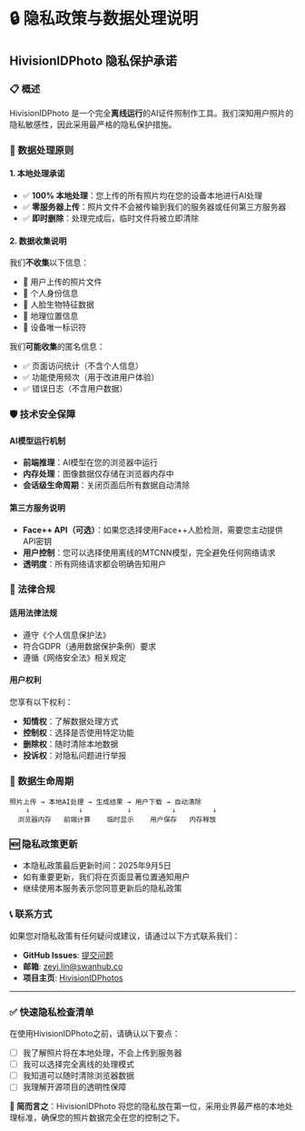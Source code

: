 # 🔒 隐私政策与数据处理说明

## HivisionIDPhoto 隐私保护承诺

### 📋 概述

HivisionIDPhoto 是一个完全**离线运行**的AI证件照制作工具。我们深知用户照片的隐私敏感性，因此采用最严格的隐私保护措施。

### 🔐 数据处理原则

#### 1. 本地处理承诺
- ✅ **100% 本地处理**：您上传的所有照片均在您的设备本地进行AI处理
- ✅ **零服务器上传**：照片文件不会被传输到我们的服务器或任何第三方服务器
- ✅ **即时删除**：处理完成后，临时文件将被立即清除

#### 2. 数据收集说明
我们**不收集**以下信息：
- 🚫 用户上传的照片文件
- 🚫 个人身份信息
- 🚫 人脸生物特征数据
- 🚫 地理位置信息
- 🚫 设备唯一标识符

我们**可能收集**的匿名信息：
- ✅ 页面访问统计（不含个人信息）
- ✅ 功能使用频次（用于改进用户体验）
- ✅ 错误日志（不含用户数据）

### 🛡️ 技术安全保障

#### AI模型运行机制
- **前端推理**：AI模型在您的浏览器中运行
- **内存处理**：图像数据仅存储在浏览器内存中
- **会话级生命周期**：关闭页面后所有数据自动清除

#### 第三方服务说明
- **Face++ API（可选）**：如果您选择使用Face++人脸检测，需要您主动提供API密钥
- **用户控制**：您可以选择使用离线的MTCNN模型，完全避免任何网络请求
- **透明度**：所有网络请求都会明确告知用户

### 📜 法律合规

#### 适用法律法规
- 遵守《个人信息保护法》
- 符合GDPR（通用数据保护条例）要求
- 遵循《网络安全法》相关规定

#### 用户权利
您享有以下权利：
- **知情权**：了解数据处理方式
- **控制权**：选择是否使用特定功能
- **删除权**：随时清除本地数据
- **投诉权**：对隐私问题进行举报

### 🔄 数据生命周期

```
照片上传 → 本地AI处理 → 生成结果 → 用户下载 → 自动清除
    ↓            ↓           ↓          ↓         ↓
  浏览器内存   前端计算    临时显示    用户保存   内存释放
```

### 🆕 隐私政策更新

- 本隐私政策最后更新时间：2025年9月5日
- 如有重要更新，我们将在页面显著位置通知用户
- 继续使用本服务表示您同意更新后的隐私政策

### 📞 联系方式

如果您对隐私政策有任何疑问或建议，请通过以下方式联系我们：

- **GitHub Issues**: [提交问题](https://github.com/Zeyi-Lin/HivisionIDPhotos/issues)
- **邮箱**: zeyi.lin@swanhub.co
- **项目主页**: [HivisionIDPhotos](https://github.com/Zeyi-Lin/HivisionIDPhotos)

---

### ✅ 快速隐私检查清单

在使用HivisionIDPhoto之前，请确认以下要点：

- [ ] 我了解照片将在本地处理，不会上传到服务器
- [ ] 我可以选择完全离线的处理模式
- [ ] 我知道可以随时清除浏览器数据
- [ ] 我理解开源项目的透明性保障

**🎯 简而言之**：HivisionIDPhoto 将您的隐私放在第一位，采用业界最严格的本地处理标准，确保您的照片数据完全在您的控制之下。
